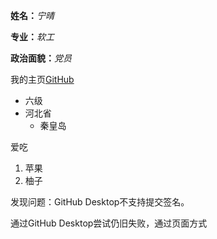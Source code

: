 __姓名：__*宁晴*

__专业：__*软工*

__政治面貌：__*党员*

我的主页[GitHub](https://github.com/ningqing123)



- 六级
- 河北省
    - 秦皇岛
    

爱吃

1. 苹果
2. 柚子


发现问题：GitHub Desktop不支持提交签名。

通过GitHub Desktop尝试仍旧失败，通过页面方式
